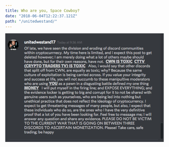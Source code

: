 ```yaml
---
title: Who are you, Space Cowboy?
date: "2018-06-04T12:22:37.121Z"
path: "/unitedwestand/"
---
```


![](unitedwestand17.jpg)